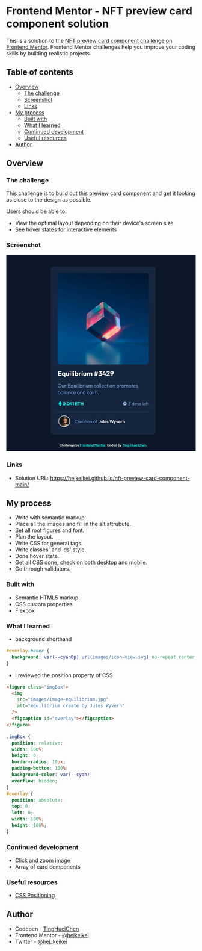 # Frontend Mentor - NFT preview card component solution

This is a solution to the [NFT preview card component challenge on Frontend Mentor](https://www.frontendmentor.io/challenges/nft-preview-card-component-SbdUL_w0U). Frontend Mentor challenges help you improve your coding skills by building realistic projects.

## Table of contents

- [Overview](#overview)
  - [The challenge](#the-challenge)
  - [Screenshot](#screenshot)
  - [Links](#links)
- [My process](#my-process)
  - [Built with](#built-with)
  - [What I learned](#what-i-learned)
  - [Continued development](#continued-development)
  - [Useful resources](#useful-resources)
- [Author](#author)

## Overview

### The challenge

This challenge is to build out this preview card component and get it looking as close to the design as possible.

Users should be able to:

- View the optimal layout depending on their device's screen size
- See hover states for interactive elements

### Screenshot

![screenshot](./screenshot.jpg)

### Links

- Solution URL: https://hejkeikei.github.io/nft-preview-card-component-main/

## My process

- Write with semantic markup.
- Place all the images and fill in the alt attrubute.
- Set all root figures and font.
- Plan the layout.
- Write CSS for general tags.
- Write classes' and ids' style.
- Done hover state.
- Get all CSS done, check on both desktop and mobile.
- Go through validators.

### Built with

- Semantic HTML5 markup
- CSS custom properties
- Flexbox

### What I learned

- background shorthand

```css
#overlay:hover {
  background: var(--cyanOp) url(images/icon-view.svg) no-repeat center;
}
```

- I reviewed the position property of CSS

```html
<figure class="imgBox">
  <img
    src="images/image-equilibrium.jpg"
    alt="equilibrium create by Jules Wyvern"
  />
  <figcaption id="overlay"></figcaption>
</figure>
```

```css
.imgBox {
  position: relative;
  width: 100%;
  height: 0;
  border-radius: 10px;
  padding-bottom: 100%;
  background-color: var(--cyan);
  overflow: hidden;
}
#overlay {
  position: absolute;
  top: 0;
  left: 0;
  width: 100%;
  height: 100%;
}
```

### Continued development

- Click and zoom image
- Array of card components

### Useful resources

- [CSS Positioning](https://developer.mozilla.org/en-US/docs/Learn/CSS/CSS_layout/Positioning).

## Author

- Codepen - [TingHueiChen](https://codepen.io/TingHueiChen)
- Frontend Mentor - [@hejkeikei](https://www.frontendmentor.io/profile/hejkeikei)
- Twitter - [@hej_keikei](https://twitter.com/hej_keikei)
